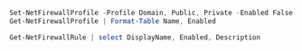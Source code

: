 
```PowerShell
Set-NetFirewallProfile -Profile Domain, Public, Private -Enabled False
Get-NetFirewallProfile | Format-Table Name, Enabled
```

```PowerShell
Get-NetFirewallRule | select DisplayName, Enabled, Description
```

